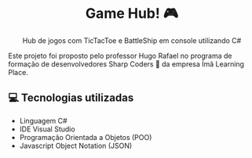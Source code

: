 <h1 align="center"> Game Hub! 🎮</h1>

<p align="center">Hub de jogos com TicTacToe e BattleShip em console utilizando C#</p>

Este projeto foi proposto pelo professor Hugo Rafael no programa de formação de desenvolvedores Sharp Coders 🚀 da empresa Ímã Learning Place.

## 💻 Tecnologias utilizadas

- Linguagem C#
- IDE Visual Studio
- Programação Orientada a Objetos (POO)
- Javascript Object Notation (JSON)



